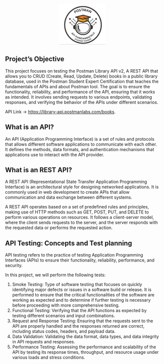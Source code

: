 <p align="center">
  <img src="https://github.com/tatarv/API-Testing-Project/blob/main/1.%20Documentation/PostmanAcademy.png">
</p>

## Project’s Objective
This project focuses on testing the Postman Library API v2, A REST API that allows you to CRUD (Create, Read, Update, Delete) books in a public library database, used in the Postman Student Expert Certification that teaches the fundamentals of APIs and about Postman tool. The goal is to ensure the functionality, reliability, and performance of the API, ensuring that it works as intended. It involves sending requests to various endpoints, validating responses, and verifying the behavior of the APIs under different scenarios.

API Link -> https://library-api.postmanlabs.com/books.
## What is an API?
An API (Application Programming Interface) is a set of rules and protocols that allows different software applications to communicate with each other. It defines the methods, data formats, and authentication mechanisms that applications use to interact with the API provider.

## What is an REST API?

A REST API (Representational State Transfer Application Programming Interface) is an architectural style for designing networked applications. It is commonly used in web development to create APIs that allow communication and data exchange between different systems.

A REST API operates based on a set of predefined rules and principles, making use of HTTP methods such as GET, POST, PUT, and DELETE to perform various operations on resources. It follows a client-server model, where the client sends requests to the server, and the server responds with the requested data or performs the requested action.

## API Testing: Concepts and Test planning

API testing refers to the practice of testing Application Programming Interfaces (APIs) to ensure their functionality, reliability, performance, and security.

In this project, we will perform the following tests:

1. Smoke Testing: Type of software testing that focuses on quickly identifying major defects or issues in a software build or release. It is performed to ensure that the critical functionalities of the software are working as expected and to determine if further testing is necessary before proceeding with more comprehensive testing.
2. Functional Testing: Verifying that the API functions as expected by testing different scenarios and input combinations.
3. Request and Response Testing: Ensuring that the requests sent to the API are properly handled and the responses returned are correct, including status codes, headers, and payload data.
4. Data Validation: Validating the data format, data types, and data integrity in API requests and responses.
5. Performance Testing: Assessing the performance and scalability of the API by testing its response times, throughput, and resource usage under various loads and stress conditions.

